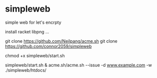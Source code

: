 # simpleweb
simple web for let's encrpty

install racket libpng ...

git clone https://github.com/Neilpang/acme.sh
git clone https://github.com/connor2059/simpleweb

chmod +x simpleweb/start.sh

simpleweb/start.sh &
acme.sh/acme.sh --issue -d www.example.com -w ./simpleweb/htdocs/
